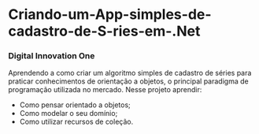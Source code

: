 # Criando-um-App-simples-de-cadastro-de-S-ries-em-.Net

### Digital Innovation One
Aprendendo a como criar um algoritmo simples de cadastro de séries para praticar conhecimentos de orientação a objetos, o principal paradigma de programação utilizada no mercado. Nesse projeto aprendir: 
 * Como pensar orientado a objetos;
 * Como modelar o seu domínio; 
 * Como utilizar recursos de coleção.
